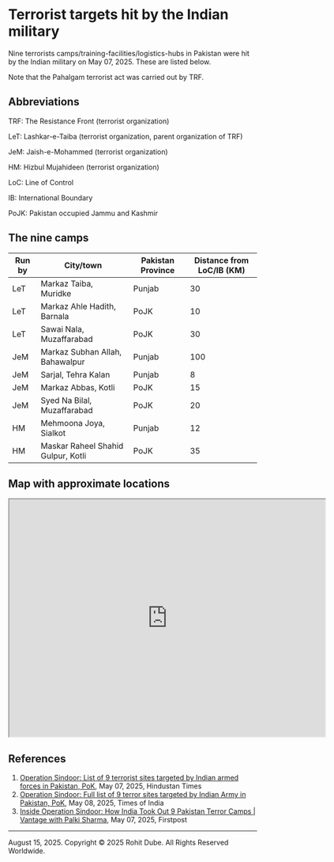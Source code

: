 # Terrorist targets hit by the Indian military

Nine terrorists camps/training-facilities/logistics-hubs in Pakistan were hit by the Indian military on May 07, 2025.
These are listed below.

Note that the Pahalgam terrorist act was carried out by TRF.

## Abbreviations
TRF: The Resistance Front (terrorist organization)

LeT: Lashkar-e-Taiba (terrorist organization, parent organization of TRF)

JeM: Jaish-e-Mohammed (terrorist organization)

HM: Hizbul Mujahideen (terrorist organization)

LoC: Line of Control

IB: International Boundary

PoJK: Pakistan occupied Jammu and Kashmir

## The nine camps
| Run by | City/town |  Pakistan Province | Distance from LoC/IB (KM) |
|---|---|---|---|
| LeT | Markaz Taiba, Muridke | Punjab | 30 |
| LeT | Markaz Ahle Hadith, Barnala | PoJK | 10 |
| LeT | Sawai Nala, Muzaffarabad | PoJK | 30 |
| JeM | Markaz Subhan Allah, Bahawalpur | Punjab | 100 |
| JeM | Sarjal, Tehra Kalan | Punjab | 8 |
| JeM | Markaz Abbas, Kotli | PoJK | 15 |
| JeM | Syed Na Bilal, Muzaffarabad | PoJK | 20 |
| HM | Mehmoona Joya, Sialkot | Punjab | 12 |
| HM | Maskar Raheel Shahid Gulpur, Kotli | PoJK | 35 | 

## Map with approximate locations
<iframe src="https://www.google.com/maps/d/embed?mid=1cKbhDhZaTwrH9lBJfT6D4JpLuaKl9r4&ehbc=2E312F" width="640" height="480"></iframe>

## References
1. [Operation Sindoor: List of 9 terrorist sites targeted by Indian armed forces in Pakistan, PoK](https://www.hindustantimes.com/india-news/operation-sindoor-list-of-9-terrorist-sites-targeted-by-indian-armed-forces-in-pakistan-pok-101746582414473.html), May 07, 2025, Hindustan Times
1. [Operation Sindoor: Full list of 9 terror sites targeted by Indian Army in Pakistan, PoK](https://timesofindia.indiatimes.com/india/operation-sindoor-full-list-of-9-terror-sites-targeted-by-indian-army-in-pakistan-pok/articleshow/120947736.cms), May 08, 2025, Times of India
1. [Inside Operation Sindoor: How India Took Out 9 Pakistan Terror Camps | Vantage with Palki Sharma](https://www.youtube.com/watch?v=pRiIC_zXExI), May 07, 2025, Firstpost

---
August 15, 2025.
Copyright © 2025 Rohit Dube. All Rights Reserved Worldwide.
